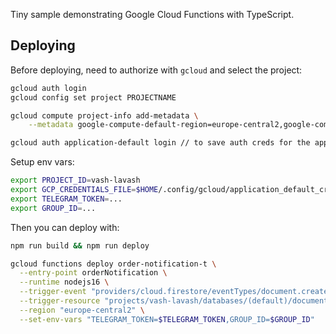 Tiny sample demonstrating Google Cloud Functions with TypeScript.

## Deploying

Before deploying, need to authorize with `gcloud` and select the project:

```sh
gcloud auth login
gcloud config set project PROJECTNAME

gcloud compute project-info add-metadata \
    --metadata google-compute-default-region=europe-central2,google-compute-default-zone=europe-central2-b

gcloud auth application-default login // to save auth creds for the app
```

Setup env vars:
```sh
export PROJECT_ID=vash-lavash
export GCP_CREDENTIALS_FILE=$HOME/.config/gcloud/application_default_credentials.json
export TELEGRAM_TOKEN=...
export GROUP_ID=...
```

Then you can deploy with:

```sh
npm run build && npm run deploy
```

```sh
gcloud functions deploy order-notification-t \
  --entry-point orderNotification \
  --runtime nodejs16 \
  --trigger-event "providers/cloud.firestore/eventTypes/document.create" \
  --trigger-resource "projects/vash-lavash/databases/(default)/documents/orders/{order}" \
  --region "europe-central2" \
  --set-env-vars "TELEGRAM_TOKEN=$TELEGRAM_TOKEN,GROUP_ID=$GROUP_ID"  
```